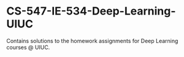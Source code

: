 # CS-547-IE-534-Deep-Learning-UIUC
Contains solutions to the homework assignments for Deep Learning courses @ UIUC.
